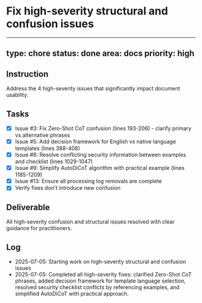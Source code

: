 # Fix high-severity structural and confusion issues

---
type: chore
status: done
area: docs
priority: high
---


## Instruction
Address the 4 high-severity issues that significantly impact document usability.

## Tasks
- [x] Issue #3: Fix Zero-Shot CoT confusion (lines 193-206) - clarify primary vs alternative phrases
- [x] Issue #5: Add decision framework for English vs native language templates (lines 388-408)
- [x] Issue #8: Resolve conflicting security information between examples and checklist (lines 1029-1047)
- [x] Issue #9: Simplify AutoDiCoT algorithm with practical example (lines 1185-1209)
- [x] Issue #13: Ensure all processing log removals are complete
- [x] Verify fixes don't introduce new confusion

## Deliverable
All high-severity confusion and structural issues resolved with clear guidance for practitioners.

## Log
- 2025-07-05: Starting work on high-severity structural and confusion issues
- 2025-07-05: Completed all high-severity fixes: clarified Zero-Shot CoT phrases, added decision framework for template language selection, resolved security checklist conflicts by referencing examples, and simplified AutoDiCoT with practical approach.
